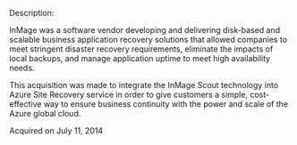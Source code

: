 Description:

InMage was a software vendor developing and delivering disk-based and scalable business application recovery solutions that allowed companies to meet stringent disaster recovery requirements, eliminate the impacts of local backups, and manage application uptime to meet high availability needs.

This acquisition was made to integrate the InMage Scout technology into Azure Site Recovery service in order to give customers a simple, cost-effective way to ensure business continuity with the power and scale of the Azure global cloud. 

Acquired on July 11, 2014